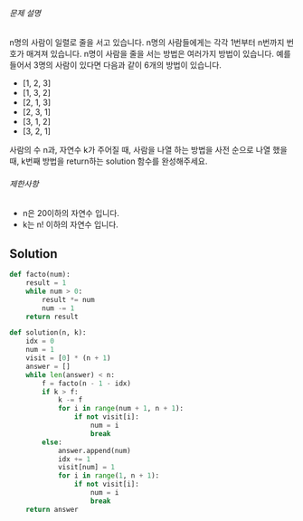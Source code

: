 ###### 문제 설명

n명의 사람이 일렬로 줄을 서고 있습니다. n명의 사람들에게는 각각 1번부터 n번까지 번호가 매겨져 있습니다. n명이 사람을 줄을 서는 방법은 여러가지 방법이 있습니다. 예를 들어서 3명의 사람이 있다면 다음과 같이 6개의 방법이 있습니다.

- [1, 2, 3]
- [1, 3, 2]
- [2, 1, 3]
- [2, 3, 1]
- [3, 1, 2]
- [3, 2, 1]

사람의 수 n과, 자연수 k가 주어질 때, 사람을 나열 하는 방법을 사전 순으로 나열 했을 때, k번째 방법을 return하는 solution 함수를 완성해주세요.

###### 제한사항

- n은 20이하의 자연수 입니다.
- k는 n! 이하의 자연수 입니다.

## Solution

```python
def facto(num):
    result = 1
    while num > 0:
        result *= num
        num -= 1
    return result

def solution(n, k):
    idx = 0
    num = 1
    visit = [0] * (n + 1)
    answer = []
    while len(answer) < n:
        f = facto(n - 1 - idx)
        if k > f:
            k -= f
            for i in range(num + 1, n + 1):
                if not visit[i]:
                    num = i
                    break
        else:
            answer.append(num)
            idx += 1
            visit[num] = 1
            for i in range(1, n + 1):
                if not visit[i]:
                    num = i
                    break
    return answer
```

